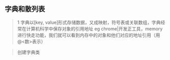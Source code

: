 ## 字典和散列表

> 1 字典以[key, value]形式存储数据，又成映射，符号表或关联数组，字典经常在计算机科学中保存对象的引用地址
  > eg chrome|开发正工具，memory进行快走功能，我们就可以看到内存中的对象和他们对应的地址引用（用@<数>表示）

> 创建字典类
